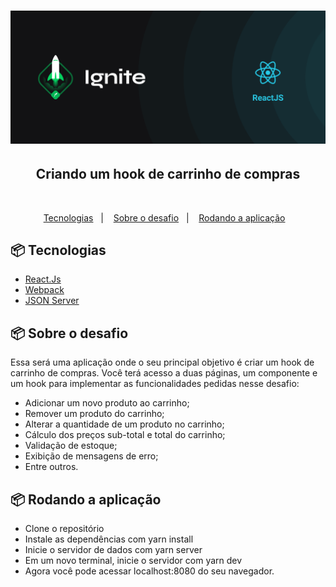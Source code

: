 <h1 align="center">
    <img alt="Ignite" title="Ignite" src=".github/imagem.png" />
</h1>

<h2 align="center">Criando um hook de carrinho de compras</h2>

</br>

<p align="center">
  <a href="#-tecnologias">Tecnologias</a>&nbsp;&nbsp;&nbsp;|&nbsp;&nbsp;&nbsp;
  <a href="#-projeto">Sobre o desafio</a>&nbsp;&nbsp;&nbsp;|&nbsp;&nbsp;&nbsp;
  <a href="#-tecnologias">Rodando a aplicação</a>&nbsp;&nbsp;&nbsp;
</p>

## 📦 Tecnologias

- [React.Js](https://pt-br.reactjs.org/)
- [Webpack](https://webpack.js.org/)
- [JSON Server](https://www.npmjs.com/package/json-server)

## 📦 Sobre o desafio

Essa será uma aplicação onde o seu principal objetivo é criar um hook de carrinho de compras. Você terá acesso a duas páginas, um componente e um hook para implementar as funcionalidades pedidas nesse desafio:

- Adicionar um novo produto ao carrinho;
- Remover um produto do carrinho;
- Alterar a quantidade de um produto no carrinho;
- Cálculo dos preços sub-total e total do carrinho;
- Validação de estoque;
- Exibição de mensagens de erro;
- Entre outros.

## 📦 Rodando a aplicação

- Clone o repositório
- Instale as dependências com yarn install
- Inicie o servidor de dados com yarn server
- Em um novo terminal, inicie o servidor com yarn dev
- Agora você pode acessar localhost:8080 do seu navegador.